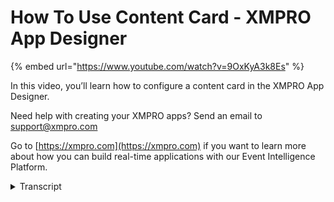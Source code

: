 # How To Use Content Card - XMPRO App Designer
{% embed url="https://www.youtube.com/watch?v=9OxKyA3k8Es" %}

In this video, you’ll learn how to configure a content card in the XMPRO App Designer.

Need help with creating your XMPRO apps? Send an email to support@xmpro.com

Go to [https://xmpro.com](https://xmpro.com) if you want to learn more about how you can build real-time applications with our Event Intelligence Platform.
<details>
<summary>Transcript</summary>in this video i will go over the

content card block in the block section

of app designer

the content card block is a

pre-configured control that we can use

to have a uniform layout throughout our

app pages

so let's show this in action i have a

content card here

when you drag it into the canvas you see

that there's a heading

and a box the style is already

pre-configured for you

with that in mind i will demonstrate

what the layout card looks like if we

put a data grid inside so we can see

how it fits inside to put a data grid in

here

so when we publish here we can see that

the grid fits perfectly inside the box

and the heading is nice and clean above

the data grid
</details>